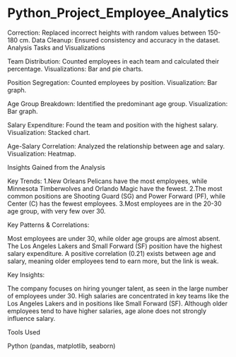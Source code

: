 # Python_Project_Employee_Analytics
Correction: Replaced incorrect heights with random values between 150-180 cm. Data Cleanup: Ensured consistency and accuracy in the dataset. Analysis Tasks and Visualizations

Team Distribution: Counted employees in each team and calculated their percentage. Visualizations: Bar and pie charts.

Position Segregation: Counted employees by position. Visualization: Bar graph.

Age Group Breakdown: Identified the predominant age group. Visualization: Bar graph.

Salary Expenditure: Found the team and position with the highest salary. Visualization: Stacked chart.

Age-Salary Correlation: Analyzed the relationship between age and salary. Visualization: Heatmap.

Insights Gained from the Analysis

Key Trends: 1.New Orleans Pelicans have the most employees, while Minnesota Timberwolves and Orlando Magic have the fewest. 2.The most common positions are Shooting Guard (SG) and Power Forward (PF), while Center (C) has the fewest employees. 3.Most employees are in the 20-30 age group, with very few over 30.

Key Patterns & Correlations:

Most employees are under 30, while older age groups are almost absent. The Los Angeles Lakers and Small Forward (SF) position have the highest salary expenditure. A positive correlation (0.21) exists between age and salary, meaning older employees tend to earn more, but the link is weak.

Key Insights:

The company focuses on hiring younger talent, as seen in the large number of employees under 30. High salaries are concentrated in key teams like the Los Angeles Lakers and in positions like Small Forward (SF). Although older employees tend to have higher salaries, age alone does not strongly influence salary.

Tools Used

Python (pandas, matplotlib, seaborn)
